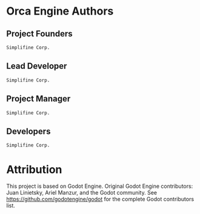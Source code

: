 # Orca Engine Authors

## Project Founders
    Simplifine Corp.

## Lead Developer
    Simplifine Corp.

## Project Manager
    Simplifine Corp.

## Developers
    Simplifine Corp.
    
# Attribution
This project is based on Godot Engine.
Original Godot Engine contributors: Juan Linietsky, Ariel Manzur, and the Godot community.
See https://github.com/godotengine/godot for the complete Godot contributors list.
